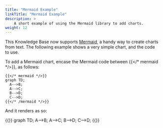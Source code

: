 ```yaml
---
title: "Mermaid Example"
linkTitle: "Mermaid Example"
description: >
    A short example of using the Mermaid library to add charts.
weight: 12
---
```

This Knowledge Base now supports [Mermaid](https://mermaid-js.github.io/mermaid/#/), a handy way to create charts from text.  The following example shows a very simple chart, and the code to use.

To add a Mermaid chart, encase the Mermaid code between {{</* mermaid */>}}, as follows:



```text
{{</* mermaid */>}}
graph TD;
  A-->B;
  A-->C;
  B-->D;
  C-->D;
{{</* /mermaid */>}}
```

And it renders as so:

{{<mermaid>}}
graph TD;
  A-->B;
  A-->C;
  B-->D;
  C-->D;
{{</mermaid>}}
